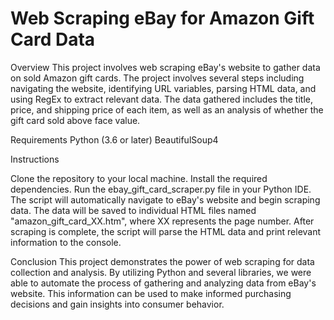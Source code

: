 
# Web Scraping eBay for Amazon Gift Card Data

Overview
This project involves web scraping eBay's website to gather data on sold Amazon gift cards. The project involves several steps including navigating the website, identifying URL variables, parsing HTML data, and using RegEx to extract relevant data. The data gathered includes the title, price, and shipping price of each item, as well as an analysis of whether the gift card sold above face value.

Requirements
Python (3.6 or later)
BeautifulSoup4

Instructions

Clone the repository to your local machine.
Install the required dependencies.
Run the ebay_gift_card_scraper.py file in your Python IDE.
The script will automatically navigate to eBay's website and begin scraping data.
The data will be saved to individual HTML files named "amazon_gift_card_XX.htm", where XX represents the page number.
After scraping is complete, the script will parse the HTML data and print relevant information to the console.

Conclusion
This project demonstrates the power of web scraping for data collection and analysis. By utilizing Python and several libraries, we were able to automate the process of gathering and analyzing data from eBay's website. This information can be used to make informed purchasing decisions and gain insights into consumer behavior.
